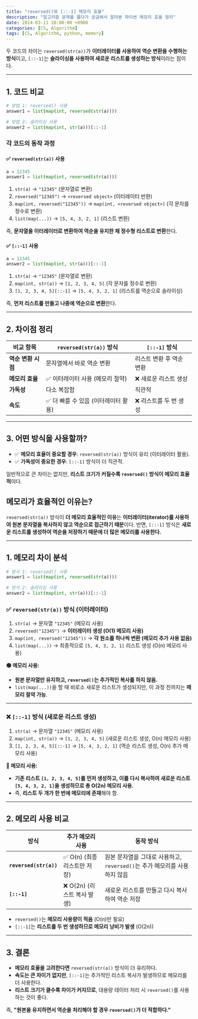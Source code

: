 ```yaml
---
title: "reversed()와 [::-1] 메모리 효율"
description: "알고리즘 문제를 풀다가 궁금해서 알아본 파이썬 메모리 효율 정리"
date: 2024-03-11 10:00:00 +0900
categories: [CS, Algorithm]
tags: [CS, Algorithm, python, memory]
---
```


두 코드의 차이는 `reversed(str(a))`가 **이터레이터를 사용하여 역순 변환을 수행하는 방식**이고, `[::-1]`는 **슬라이싱을 사용하여 새로운 리스트를 생성하는 방식**이라는 점이다.

---

## **1. 코드 비교**
```python
# 방법 1: reversed() 사용
answer1 = list(map(int, reversed(str(a))))

# 방법 2: 슬라이싱 사용
answer2 = list(map(int, str(a)))[::-1]
```

### **각 코드의 동작 과정**
#### ✅ `reversed(str(a))` 사용
```python
a = 12345
answer1 = list(map(int, reversed(str(a))))
```
1. `str(a)` → `"12345"` (문자열로 변환)
2. `reversed("12345")` → `<reversed object>` (이터레이터 반환)
3. `map(int, reversed("12345"))` → `map(int, <reversed object>)` (각 문자를 정수로 변환)
4. `list(map(...))` → `[5, 4, 3, 2, 1]` (리스트 변환)

즉, **문자열을 이터레이터로 변환하여 역순을 유지한 채 정수형 리스트로 변환**한다.

#### ✅ `[::-1]` 사용
```python
a = 12345
answer2 = list(map(int, str(a)))[::-1]
```
1. `str(a)` → `"12345"` (문자열로 변환)
2. `map(int, str(a))` → `[1, 2, 3, 4, 5]` (각 문자를 정수로 변환)
3. `[1, 2, 3, 4, 5][::-1]` → `[5, 4, 3, 2, 1]` (리스트를 역순으로 슬라이싱)

즉, **먼저 리스트를 만들고 나중에 역순으로 변환**한다.

---

## **2. 차이점 정리**
| 비교 항목 | `reversed(str(a))` 방식 | `[::-1]` 방식 |
|-----------|-----------------|----------------|
| **역순 변환 시점** | 문자열에서 바로 역순 변환 | 리스트 변환 후 역순 변환 |
| **메모리 효율** | ✅ 이터레이터 사용 (메모리 절약) | ❌ 새로운 리스트 생성 |
| **가독성** | 다소 복잡함 | 직관적 |
| **속도** | ✅ 더 빠를 수 있음 (이터레이터 활용) | ❌ 리스트를 두 번 생성 |

---

## **3. 어떤 방식을 사용할까?**
- ✅ **메모리 효율이 중요할 경우**: `reversed(str(a))` 방식이 유리 (이터레이터 활용).
- ✅ **가독성이 중요한 경우**: `[::-1]` 방식이 더 직관적.

일반적으로 큰 차이는 없지만, **리스트 크기가 커질수록 `reversed()` 방식이 메모리 효율적**이다.

## 메모리가 효율적인 이유는?

`reversed(str(a))` 방식이 **더 메모리 효율적인 이유**는 **이터레이터(iterator)를 사용하여 원본 문자열을 복사하지 않고 역순으로 접근하기 때문**이다. 반면, `[::-1]` 방식은 **새로운 리스트를 생성하여 역순을 저장하기 때문에 더 많은 메모리를 사용한다.**

---

## **1. 메모리 차이 분석**
```python
# 방식 1: reversed() 사용
answer1 = list(map(int, reversed(str(a))))

# 방식 2: 슬라이싱 사용
answer2 = list(map(int, str(a)))[::-1]
```

### ✅ **`reversed(str(a))` 방식 (이터레이터)**
1. `str(a)` → 문자열 `"12345"` (메모리 사용)
2. `reversed("12345")` → **이터레이터 생성 (O(1) 메모리 사용)**
3. `map(int, reversed("12345"))` → **각 원소를 하나씩 변환 (메모리 추가 사용 없음)**
4. `list(map(...))` → 최종적으로 `[5, 4, 3, 2, 1]` 리스트 생성 (O(n) 메모리 사용)

**🟢 메모리 사용:**  
- **원본 문자열만 유지하고, `reversed()`는 추가적인 복사를 하지 않음.**
- `list(map(...))`을 할 때 비로소 새로운 리스트가 생성되지만, 이 과정 전까지는 **메모리 절약 가능**.

---

### ❌ **`[::-1]` 방식 (새로운 리스트 생성)**
1. `str(a)` → 문자열 `"12345"` (메모리 사용)
2. `map(int, str(a))` → `[1, 2, 3, 4, 5]` (새로운 리스트 생성, O(n) 메모리 사용)
3. `[1, 2, 3, 4, 5][::-1]` → `[5, 4, 3, 2, 1]` (역순 리스트 생성, O(n) 추가 메모리 사용)

**🔴 메모리 사용:**  
- **기존 리스트 `[1, 2, 3, 4, 5]`를 먼저 생성하고, 이를 다시 복사하여 새로운 리스트 `[5, 4, 3, 2, 1]`을 생성하므로 총 O(2n) 메모리 사용.**
- 즉, **리스트 두 개가 한 번에 메모리에 존재**해야 함.

---

## **2. 메모리 사용 비교**
| 방식 | 추가 메모리 사용 | 동작 방식 |
|------|----------------|----------|
| **`reversed(str(a))`** | ✅ O(n) (최종 리스트만 저장) | 원본 문자열을 그대로 사용하고, `reversed()`는 추가 메모리를 사용하지 않음 |
| **`[::-1]`** | ❌ O(2n) (리스트 복사 발생) | 새로운 리스트를 만들고 다시 복사하여 역순 저장 |

- `reversed()`는 **메모리 사용량이 적음** (O(n)만 필요)
- `[::-1]`는 **리스트를 두 번 생성하므로 메모리 낭비가 발생** (O(2n))

---

## **3. 결론**
- **메모리 효율을 고려한다면** `reversed(str(a))` 방식이 더 유리하다.
- **속도는 큰 차이가 없지만**, `[::-1]`는 추가적인 리스트 복사가 발생하므로 메모리를 더 사용한다.
- **리스트 크기가 클수록 차이가 커지므로**, 대용량 데이터 처리 시 `reversed()`를 사용하는 것이 좋다.

즉, **"원본을 유지하면서 역순을 처리해야 할 경우 `reversed()`가 더 적합하다."**
